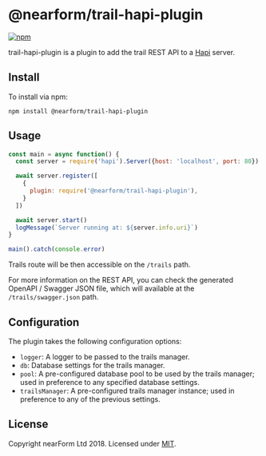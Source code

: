 # @nearform/trail-hapi-plugin

[![npm][npm-badge]][npm-url]

trail-hapi-plugin is a plugin to add the trail REST API to a [Hapi][hapi] server.

## Install

To install via npm:

```
npm install @nearform/trail-hapi-plugin
```

## Usage

```javascript
const main = async function() {
  const server = require('hapi').Server({host: 'localhost', port: 80})

  await server.register([
    {
      plugin: require('@nearform/trail-hapi-plugin'),
    }
  ])

  await server.start()
  logMessage(`Server running at: ${server.info.uri}`)
}

main().catch(console.error)
```

Trails route will be then accessible on the `/trails` path.

For more information on the REST API, you can check the generated OpenAPI / Swagger JSON file, which will available at the `/trails/swagger.json` path.

## Configuration

The plugin takes the following configuration options:

* `logger`: A logger to be passed to the trails manager.
* `db`: Database settings for the trails manager.
* `pool`: A pre-configured database pool to be used by the trails manager; used in preference to any specified database settings.
* `trailsManager`: A pre-configured trails manager instance; used in preference to any of the previous settings.

## License

Copyright nearForm Ltd 2018. Licensed under [MIT][license].

[npm-url]: https://npmjs.org/package/@nearform/trail-hapi-plugin
[npm-badge]: https://img.shields.io/npm/v/@nearform/trail-hapi-plugin.svg
[hapi]: https://hapijs.com/
[license]: ./LICENSE.md
